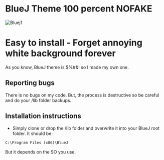 # BlueJ Theme 100 percent NOFAKE


![Bluej1](moracabanas.github.com/BlueJ-Theme-100-percent-NOFAKE/master/img/Blluej1.jpg)


Easy to install - Forget annoying white background forever
=================

As you know, BlueJ theme is $%#&! so I made my own one.

Reporting bugs
--------------

There is no bugs on my code. 
But, the process is destructive so be careful and do your /lib folder backups. 


Installation instructions
-------



* Simply clone or drop the /lib folder and overwrite it into your BlueJ root folder. It should be:

`C:\Program Files (x86)\BlueJ`

But it depends on the SO you use.
